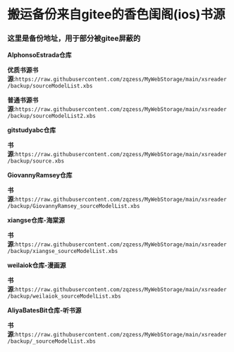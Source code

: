 # 搬运备份来自gitee的香色闺阁(ios)书源

### 这里是备份地址，用于部分被gitee屏蔽的


**AlphonsoEstrada仓库**

**优质书源书源**:``https://raw.githubusercontent.com/zqzess/MyWebStorage/main/xsreader/backup/sourceModelList.xbs``

**普通书源书源**:``https://raw.githubusercontent.com/zqzess/MyWebStorage/main/xsreader/backup/sourceModelList2.xbs``


**gitstudyabc仓库**

**书源**:``https://raw.githubusercontent.com/zqzess/MyWebStorage/main/xsreader/backup/source.xbs``


**GiovannyRamsey仓库**

**书源**:``https://raw.githubusercontent.com/zqzess/MyWebStorage/main/xsreader/backup/GiovannyRamsey_sourceModelList.xbs``


**xiangse仓库-海棠源**

**书源**:``https://raw.githubusercontent.com/zqzess/MyWebStorage/main/xsreader/backup/xiangse_sourceModelList.xbs``


**weilaiok仓库-漫画源**

**书源**:``https://raw.githubusercontent.com/zqzess/MyWebStorage/main/xsreader/backup/weilaiok_sourceModelList.xbs``



**AliyaBatesBit仓库-听书源**

**书源**:``https://raw.githubusercontent.com/zqzess/MyWebStorage/main/xsreader/backup/_sourceModelList.xbs``
